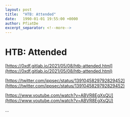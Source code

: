 ```yaml
---
layout: post
title:  "HTB: Attended"
date:   1990-01-01 19:55:00 +0000
author: PfiatDe
excerpt_separator: <!--more-->
---
```


# HTB: Attended

[https://0xdf.gitlab.io/2021/05/08/htb-attended.html](https://0xdf.gitlab.io/2021/05/08/htb-attended.html)

[https://twitter.com/ippsec/status/1391045829792829452](https://twitter.com/ippsec/status/1391045829792829452)

[https://www.youtube.com/watch?v=ABVR8EgXsQU](https://www.youtube.com/watch?v=ABVR8EgXsQU)

...
<!--more-->
